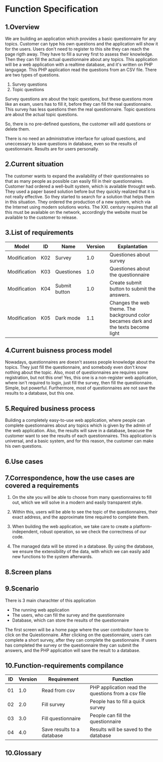 # Function Specification

## 1.Overview

We are building an application which provides a basic questionnaire for any topics.
Customer can type his own questions and the application will show it for the users.
Users don't need to register to this site they can reach the page rigth away. They have to fill a survey first to assess their knowledge. Then
they can fill the actual questionnaire about any topics.
This application will be a web application with a realtime database, and it's written on PHP langugage.
This PHP application read the questions from an CSV file.
There are two types of questions.
1. Survey questions
2. Topic questions

Survey questions are about the topic questions, but these questions more like an exam, users has to fill it, before they
can fill the real questionnaire.
This survey has less questions then the real questionnaire.
Topic questions are about the actual topic questions.

So, there is no pre-defined questions, the customer will add questions or delete them.

There is no need an administrative interface for upload questions, and uneccessary to save questions in database, even so the results of questionnaire.
Results are for users personally.

## 2.Current situation
The customer wants to expand the availability of their questionnaires so that as many people as possible can easily fill in their questionnaires.
Customer had ordered a well-built system, which is available throught web. 
They used a paper based solution before but they quickly realized that it is not really effective. 
So they started to search for a solution that helps them in this situation. 
They ordered the production of a new system, which via the Internet using modern solutions works.
The XXI. century requires that all this must be available on the network, accordingly the website must be available to the customer to release.

## 3.List of requirements
| Model  | ID | Name | Version | Explantation |
| ------------- | ------------- | ------------- | ------------- | ------------- |
| Modification | K02 | Survey        | 1.0 | Questiones about survey
| Modification | K03 | Questiones    | 1.0 | Questiones about the questionnaire	
| Modification | K04 | Submit button | 1.0 | Create submit button to submit the answers. |
| Modification | K05 | Dark mode | 1.1 | Changes the web theme. The background color becames dark and the texts become light |

## 4.Current buisness process model
Nowadays, questionnaires are doesn't assess people knowledge about the topics.
They just fill the questionnaire, and somebody even don't know nothing about the topic.
Also, most of questionnaires are requires some registration, but not this one!
Yes, this one is a non-register web application, where isn't required to login, just fill the survey, then fill the questionnaire.
Simple, but powerful.
Furthermore, most of questionnaires are not save the results to a database, but this one.



## 5.Required business process
Building a completely easy-to-use web application, where people can complete questionnaires about any topics which is given by the admin of the web application.
Also, the results will save in a database, beacuse the customer want to see the results of each questionnaires.
This application is universal, and a basic system, and for this reason, the customer can make his own questions.



## 6.Use cases

## 7.Correspondence, how the use cases are covered a requirements
1. On the site you will be able to choose from many questionnaires to fill out, which we will 
solve in a modern and easily transparent style.

3. Within this, users will be able to see the topic of the questionnaires, their exact address, 
and the approximate time required to complete them.

4. When building the web application, we take care to create a platform-independent, robust operation, 
so we check the correctness of our code.

5. The managed data will be stored in a database. By using the database, we ensure the extensibility of the data, 
with which we can easily add new functions to the system afterwards.

## 8.Screen plans

## 9.Scenario
There is 3 main charachter of this application
* The running web application
* The users, who can fill the survey and the questionnaire
* Database, which can store the results of the questionnaire

The first screen will be a home page where the user contributor have to click on the Quiestionnaire.
After clicking on the questionnaire, users can complete a short survey, after they can complete the questionnaire.
If users has completed the survey or the questionnaire they can submit the answers, and the PHP application will save the result to a database.

## 10.Function-requirements compilance
| ID  | Version | Requirement | Function |
| ------------- | ------------- | ------------- | ------------- |
| 01 | 1.0 | Read from csv        |  PHP application read the questions from a csv file
| 02 | 2.0 | Fill survey    |  People has to fill a quick survey	
| 03 | 3.0 | Fill questionnaire | People can fill the questionnaire |
| 04 | 4.0 | Save results to a database | Results will be saved to the database |


## 10.Glossary
